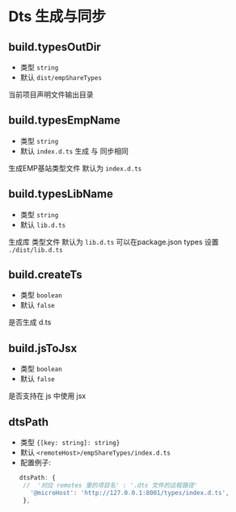 # Dts 生成与同步
## build.typesOutDir
+ 类型 `string`
+ 默认 `dist/empShareTypes`

当前项目声明文件输出目录

## build.typesEmpName
+ 类型 `string`
+ 默认 `index.d.ts` 生成 与 同步相同

生成EMP基站类型文件 默认为 `index.d.ts`
## build.typesLibName
+ 类型 `string`
+ 默认 `lib.d.ts`

生成库 类型文件 默认为 `lib.d.ts` 可以在package.json types 设置 `./dist/lib.d.ts`

## build.createTs
+ 类型 `boolean`
+ 默认 `false`

是否生成 d.ts

## build.jsToJsx
+ 类型 `boolean`
+ 默认 `false`

是否支持在 js 中使用 jsx

## dtsPath
+ 类型 `{[key: string]: string}`
+ 默认 `<remoteHost>/empShareTypes/index.d.ts`
+ 配置例子:
```js
   dtsPath: {
    //  '对应 remotes 里的项目名' : '.dts 文件的远程路径'
      '@microHost': 'http://127.0.0.1:8001/types/index.d.ts',
    },
```
